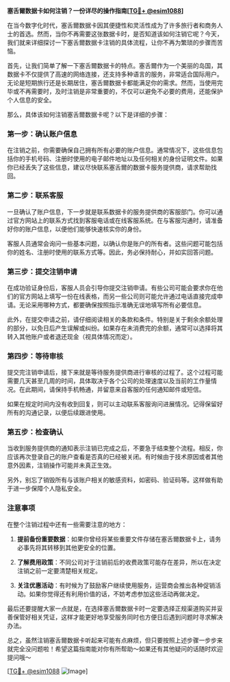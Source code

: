 **塞舌爾数据卡如何注销？一份详尽的操作指南[[TG💪+ @esim1088](https://t.me/s/esim1088)]**

在当今数字化时代，塞舌爾数据卡因其便捷性和灵活性成为了许多旅行者和商务人士的首选。然而，当你不再需要这张数据卡时，是否知道该如何注销它呢？今天，我们就来详细探讨一下塞舌爾数据卡注销的具体流程，让你不再为繁琐的步骤而苦恼。

首先，让我们简单了解一下塞舌爾数据卡的特点。塞舌爾作为一个美丽的岛国，其数据卡不仅提供了高速的网络连接，还支持多种语言的服务，非常适合国际用户。无论是短期旅行还是长期居住，塞舌爾数据卡都能满足你的需求。然而，当使用完毕或不再需要时，及时注销是非常重要的，不仅可以避免不必要的费用，还能保护个人信息的安全。

那么，具体该如何注销塞舌爾数据卡呢？以下是详细的步骤：

### 第一步：确认账户信息

在注销之前，你需要确保自己拥有所有必要的账户信息。通常情况下，这些信息包括你的手机号码、注册时使用的电子邮件地址以及任何相关的身份证明文件。如果你已经丢失了这些信息，建议尽快联系塞舌爾的数据卡服务提供商，请求帮助找回。

### 第二步：联系客服

一旦确认了账户信息，下一步就是联系数据卡的服务提供商的客服部门。你可以通过官方网站上的联系方式找到客服电话或在线客服系统。在与客服沟通时，请准备好你的账户信息，以便他们能够快速核实你的身份。

客服人员通常会询问一些基本问题，以确认你是账户的所有者。这些问题可能包括你的姓名、注册时使用的联系方式等。因此，务必保持耐心，并如实回答问题。

### 第三步：提交注销申请

在成功验证身份后，客服人员会引导你提交注销申请。有些公司可能会要求你在他们的官方网站上填写一份在线表格，而另一些公司则可能允许通过电话直接完成申请。无论采用哪种方式，都要确保按照指示准确无误地填写所有必要信息。

此外，在提交申请之前，请仔细阅读相关的条款和条件。特别是关于剩余余额处理的部分，以免日后产生误解或纠纷。如果存在未消费完的余额，通常可以选择将其转入其他账户或者退还现金（视具体情况而定）。

### 第四步：等待审核

提交完注销申请后，接下来就是等待服务提供商进行审核的过程了。这个过程可能需要几天甚至几周的时间，具体取决于各个公司的处理速度以及当前的工作量情况。在此期间，请保持手机畅通，并留意来自客服的任何通知邮件或短信。

如果在规定时间内没有收到回复，则可以主动联系客服询问进展情况。记得保留好所有的沟通记录，以便后续跟进使用。

### 第五步：检查确认

当收到服务提供商的通知表示注销已完成之后，不要急于结束整个流程。相反，你应该再次登录自己的账户查看是否真的已经被关闭。有时候由于技术原因或者其他意外因素，注销操作可能并未真正生效。

另外，别忘了销毁所有与该账户相关的敏感资料，如密码、验证码等。这样做有助于进一步保障个人隐私安全。

### 注意事项

在整个注销过程中还有一些需要注意的地方：

1. **提前备份重要数据**：如果你曾经将某些重要文件存储在塞舌爾数据卡上，请务必事先将其转移到其他更安全的位置。
   
2. **了解费用政策**：不同公司对于注销前后的收费政策可能存在差异，所以在决定注销之前一定要清楚相关规定。

3. **关注优惠活动**：有时候为了鼓励客户继续使用服务，运营商会推出各种促销活动。如果你觉得还有利用价值的话，不妨考虑参加这些活动再做决定。

最后还要提醒大家一点就是，在选择塞舌爾数据卡时一定要选择正规渠道购买并妥善保管好相关凭证，这样才能更好地享受服务同时也方便日后遇到问题时寻求解决办法。

总之，虽然注销塞舌爾数据卡听起来可能有点麻烦，但只要按照上述步骤一步步来就完全没问题啦！希望这篇指南能对你有所帮助～如果还有其他疑问的话随时欢迎提问哦～

[[TG💪+ @esim1088](https://t.me/s/esim1088) ![Image](https://i.postimg.cc/4NQfJmqS/Snipaste-2025-05-13-00-14-12.png)]